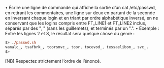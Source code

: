 • Écrire une ligne de commande qui affiche la sortie d’un cat /etc/passwd, en
retirant les commentaires, une ligne sur deux en partant de la seconde en inversant
chaque login et en triant par ordre alphabétique inversé, en ne conservant que les
logins compris entre FT_LINE1 et FT_LINE2 inclus, séparés par des ", " (sans
les guillemets), et terminés par un ".".
• Exemple : Entre les lignes 2 et 8, le résultat sera quelque chose du genre :

```ps
$> ./passwd.sh
vamalc_, tsafbrk_, toorsmvc_, toor, tocevod_, tessaelibom_, svc_.
$>
```

[NB] Respectez strictement l’ordre de l’énoncé.
